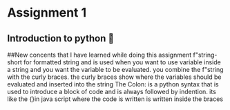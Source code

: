 # Assignment 1 
## Introduction to python 🐍
##New concents that I have learned while doing this assignment
f"string- short for formatted string and is used when you want to use variable inside a string and you want the variable to be evaluated.
you combine the f"string with the curly braces. the curly braces show where the variables should be evaluated and inserted into the string
The Colon: is a python syntax that is used to introduce a block of code and is always followed by indention. its like the {}in java script where the code is written is written inside the braces
